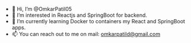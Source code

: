 - 👋 Hi, I’m @OmkarPatil05
- 👀 I’m interested in Reactjs and SpringBoot for backend.
- 🌱 I’m currently learning Docker to containers my React and SpringBoot apps.
- 📫 You can reach out to me on mail: omkarpatild@gmail.com
<!---
OmkarPatil05/OmkarPatil05 is a ✨ special ✨ repository because its `README.md` (this file) appears on your GitHub profile.
You can click the Preview link to take a look at your changes.
--->

